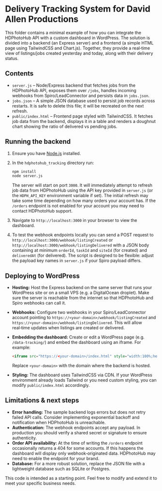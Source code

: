 # Delivery Tracking System for David Allen Productions

This folder contains a minimal example of how you can integrate the HDPhotoHub
API with a custom dashboard in WordPress.  The solution is divided into a
backend (an Express server) and a frontend (a simple HTML page using
TailwindCSS and Chart.js).  Together, they provide a real‑time view of
listings/jobs created yesterday and today, along with their delivery status.

## Contents

* `server.js` – Node/Express backend that fetches jobs from the HDPhotoHub API,
  exposes them over `/jobs`, handles incoming webhooks from Spiro/LeadConnector
  and persists data in `jobs.json`.
* `jobs.json` – A simple JSON database used to persist job records across
  restarts.  It is safe to delete this file; it will be recreated on the next
  refresh.
* `public/index.html` – Frontend page styled with TailwindCSS.  It fetches
  job data from the backend, displays it in a table and renders a doughnut
  chart showing the ratio of delivered vs pending jobs.

## Running the backend

1. Ensure you have [Node.js](https://nodejs.org/) installed.
2. In the `hdphotohub_tracking` directory run:

   ```bash
   npm install
   node server.js
   ```

   The server will start on port `3000`.  It will immediately attempt to
   refresh job data from HDPhotoHub using the API key provided in
   `server.js` (or the `HDPH_API_KEY` environment variable if set).  The
   initial refresh may take some time depending on how many orders your
   account has.  If the `/orders` endpoint is not enabled for your account
   you may need to contact HDPhotoHub support.

3. Navigate to `http://localhost:3000` in your browser to view the dashboard.

4. To test the webhook endpoints locally you can send a POST request to
   `http://localhost:3000/webhook/listingCreated` or
   `http://localhost:3000/webhook/listingDelivered` with a JSON body
   containing at minimum `orderId`, `taskId` and `siteId` (for created) and
   `deliveredAt` (for delivered).  The script is designed to be flexible:
   adjust the payload key names in `server.js` if your Spiro payload differs.

## Deploying to WordPress

* **Hosting:** Host the Express backend on the same server that runs your
  WordPress site or on a small VPS (e.g. a DigitalOcean droplet).  Make sure
  the server is reachable from the internet so that HDPhotoHub and Spiro
  webhooks can call it.

* **Webhooks:** Configure two webhooks in your Spiro/LeadConnector account
  pointing to `https://<your‑domain>/webhook/listingCreated` and
  `https://<your‑domain>/webhook/listingDelivered`.  This will allow
  real‑time updates when listings are created or delivered.

* **Embedding the dashboard:** Create or edit a WordPress page (e.g.
  `/data‑tracking/`) and embed the dashboard using an iframe.  For example:

  ```html
  <iframe src="https://<your‑domain>/index.html" style="width:100%;height:600px;border:none;"></iframe>
  ```

  Replace `<your‑domain>` with the domain where the backend is hosted.

* **Styling:** The dashboard uses TailwindCSS via CDN.  If your WordPress
  environment already loads Tailwind or you need custom styling, you can
  modify `public/index.html` accordingly.

## Limitations & next steps

* **Error handling:** The sample backend logs errors but does not retry
  failed API calls.  Consider implementing exponential backoff and
  notification when HDPhotoHub is unreachable.
* **Authentication:** The webhook endpoints accept any payload.  In
  production you should verify a shared secret or signature to ensure
  authenticity.
* **Order API availability:** At the time of writing the `/orders` endpoint
  occasionally returns a 404 for some accounts.  If this happens the
  dashboard will display only webhook‑originated data.  HDPhotoHub may need
  to enable the endpoint for your brand.
* **Database:** For a more robust solution, replace the JSON file with a
  lightweight database such as SQLite or Postgres.

This code is intended as a starting point.  Feel free to modify and extend
it to meet your specific business needs.